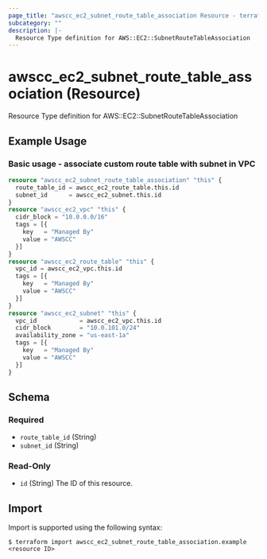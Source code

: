 ```yaml
---
page_title: "awscc_ec2_subnet_route_table_association Resource - terraform-provider-awscc"
subcategory: ""
description: |-
  Resource Type definition for AWS::EC2::SubnetRouteTableAssociation
---
```


# awscc_ec2_subnet_route_table_association (Resource)

Resource Type definition for AWS::EC2::SubnetRouteTableAssociation

## Example Usage

### Basic usage - associate custom route table with subnet in VPC
```terraform
resource "awscc_ec2_subnet_route_table_association" "this" {
  route_table_id = awscc_ec2_route_table.this.id
  subnet_id      = awscc_ec2_subnet.this.id
}
resource "awscc_ec2_vpc" "this" {
  cidr_block = "10.0.0.0/16"
  tags = [{
    key   = "Managed By"
    value = "AWSCC"
  }]
}
resource "awscc_ec2_route_table" "this" {
  vpc_id = awscc_ec2_vpc.this.id
  tags = [{
    key   = "Managed By"
    value = "AWSCC"
  }]
}
resource "awscc_ec2_subnet" "this" {
  vpc_id            = awscc_ec2_vpc.this.id
  cidr_block        = "10.0.101.0/24"
  availability_zone = "us-east-1a"
  tags = [{
    key   = "Managed By"
    value = "AWSCC"
  }]
}
```


<!-- schema generated by tfplugindocs -->
## Schema

### Required

- `route_table_id` (String)
- `subnet_id` (String)

### Read-Only

- `id` (String) The ID of this resource.

## Import

Import is supported using the following syntax:

```shell
$ terraform import awscc_ec2_subnet_route_table_association.example <resource ID>
```
